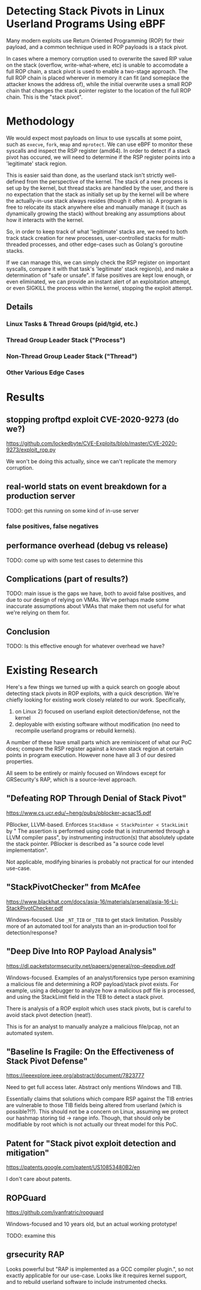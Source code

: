 
# Detecting Stack Pivots in Linux Userland Programs Using eBPF

Many modern exploits use Return Oriented Programming (ROP) for their payload,
and a common technique used in ROP payloads is a stack pivot.

In cases where a memory corruption used to overwrite the saved RIP value on the
stack (overflow, write-what-where, etc) is unable to accomodate a full ROP
chain, a stack pivot is used to enable a two-stage approach. The full ROP chain
is placed wherever in memory it can fit (and someplace the attacker knows the
address of), while the initial overwrite uses a small ROP chain that changes
the stack pointer register to the location of the full ROP chain. This is the
"stack pivot".

# Methodology

We would expect most payloads on linux to use syscalls at some point, such as
`execve`, `fork`, `mmap` and `mprotect`. We can use eBPF to monitor these
syscalls and inspect the RSP register (amd64). In order to detect if a stack
pivot has occured, we will need to determine if the RSP register points into a
'legitimate' stack region.

This is easier said than done, as the userland stack isn't strictly
well-defined from the perspective of the kernel. The stack of a new process is
set up by the kernel, but thread stacks are handled by the user, and there is
no expectation that the stack as initially set up by the kernel will be where
the actually-in-use stack always resides (though it often is). A program is
free to relocate its stack anywhere else and manually manage it (such as
dynamically growing the stack) without breaking any assumptions about how it
interacts with the kernel.

So, in order to keep track of what 'legitimate' stacks are, we need to both
track stack creation for new processes, user-controlled stacks for
multi-threaded processes, and other edge-cases such as Golang's goroutine
stacks.

If we can manage this, we can simply check the RSP register on important
syscalls, compare it with that task's 'legitimate' stack region(s), and make a
determination of "safe or unsafe". If false positives are kept low enough, or
even eliminated, we can provide an instant alert of an exploitation attempt, or
even SIGKILL the process within the kernel, stopping the exploit attempt.

## Details

### Linux Tasks & Thread Groups (pid/tgid, etc.)
### Thread Group Leader Stack ("Process")
### Non-Thread Group Leader Stack ("Thread")
### Other Various Edge Cases

# Results

## stopping proftpd exploit CVE-2020-9273 (do we?)

https://github.com/lockedbyte/CVE-Exploits/blob/master/CVE-2020-9273/exploit_rop.py

We won't be doing this actually, since we can't replicate the memory corruption.

## real-world stats on event breakdown for a production server

TODO: get this running on some kind of in-use server

### false positives, false negatives

## performance overhead (debug vs release)

TODO: come up with some test cases to determine this

## Complications (part of results?)

TODO: main issue is the gaps we have, both to avoid false positives, and due to
our design of relying on VMAs. We've perhaps made some inaccurate assumptions about
VMAs that make them not useful for what we're relying on them for.

## Conclusion

TODO: Is this effective enough for whatever overhead we have?

# Existing Research

Here's a few things we turned up with a quick search on google about
detecting stack pivots in ROP exploits, with a quick description. We're
chiefly looking for existing work closely related to our work. Specifically,
1) on Linux 2) focused on userland exploit detection/defense, not the kernel
3) deployable with existing software without modification (no need to recompile
userland programs or rebuild kernels).

A number of these have small parts which are reminiscent of what our PoC does;
compare the RSP register against a known stack region at certain points in
program execution. However none have all 3 of our desired properties.

All seem to be entirely or mainly focused on Windows except for GRSecurity's
RAP, which is a source-level approach.

## "Defeating ROP Through Denial of Stack Pivot"

https://www.cs.ucr.edu/~heng/pubs/pblocker-acsac15.pdf

PBlocker, LLVM-based. Enforces `StackBase < StackPointer < StackLimit` by " The
assertion is performed using code that is instrumented through a LLVM compiler
pass", by instrumenting instruction(s) that absolutely update the stack
pointer. PBlocker is described as "a source code level implementation".

Not applicable, modifying binaries is probably not practical for our intended
use-case.

## "StackPivotChecker" from McAfee

https://www.blackhat.com/docs/asia-16/materials/arsenal/asia-16-Li-StackPivotChecker.pdf

Windows-focused. Use `_NT_TIB` or `_TEB` to get stack limitation. Possibly more
of an automated tool for analysts than an in-production tool for
detection/response?

## "Deep Dive Into ROP Payload Analysis"

https://dl.packetstormsecurity.net/papers/general/rop-deepdive.pdf

Windows-focused. Examples of an analyst/forensics type person examining a
malicious file and determining a ROP payload/stack pivot exists. For example,
using a debugger to analyze how a malicious pdf file is processed, and using
the StackLimit field in the TEB to detect a stack pivot.

There is analysis of a ROP exploit which uses stack pivots, but is careful to
avoid stack pivot detection (neat!).

This is for an analyst to manually analyze a malicious file/pcap, not an
automated system.

## "Baseline Is Fragile: On the Effectiveness of Stack Pivot Defense"

https://ieeexplore.ieee.org/abstract/document/7823777

Need to get full access later. Abstract only mentions Windows and TIB.

Essentially claims that solutions which compare RSP against the TIB entries are
vulnerable to those TIB fields being altered from userland (which is
possible?!?). This should not be a concern on Linux, assuming we protect our hashmap
storing tid -> range info. Though, that should only be modifiable by root which
is not actually our threat model for this PoC.

## Patent for "Stack pivot exploit detection and mitigation"

https://patents.google.com/patent/US10853480B2/en

I don't care about patents.

## ROPGuard

https://github.com/ivanfratric/ropguard

Windows-focused and 10 years old, but an actual working prototype!

TODO: examine this

## grsecurity RAP

Looks powerful but "RAP is implemented as a GCC compiler plugin.", so not
exactly applicable for our use-case. Looks like it requires kernel support, and
to rebuild userland software to include instrumented checks.

